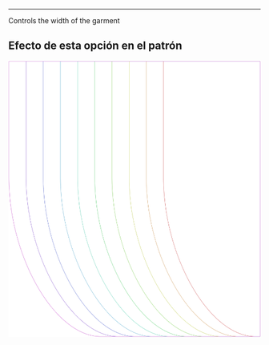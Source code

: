 ---

Controls the width of the garment


## Efecto de esta opción en el patrón
![Esta imagen muestra el efecto de esta opción superponiendo varias variantes que tienen un valor diferente para esta opción](lunetius_widthratio_sample.svg "Efecto de esta opción en el patrón")